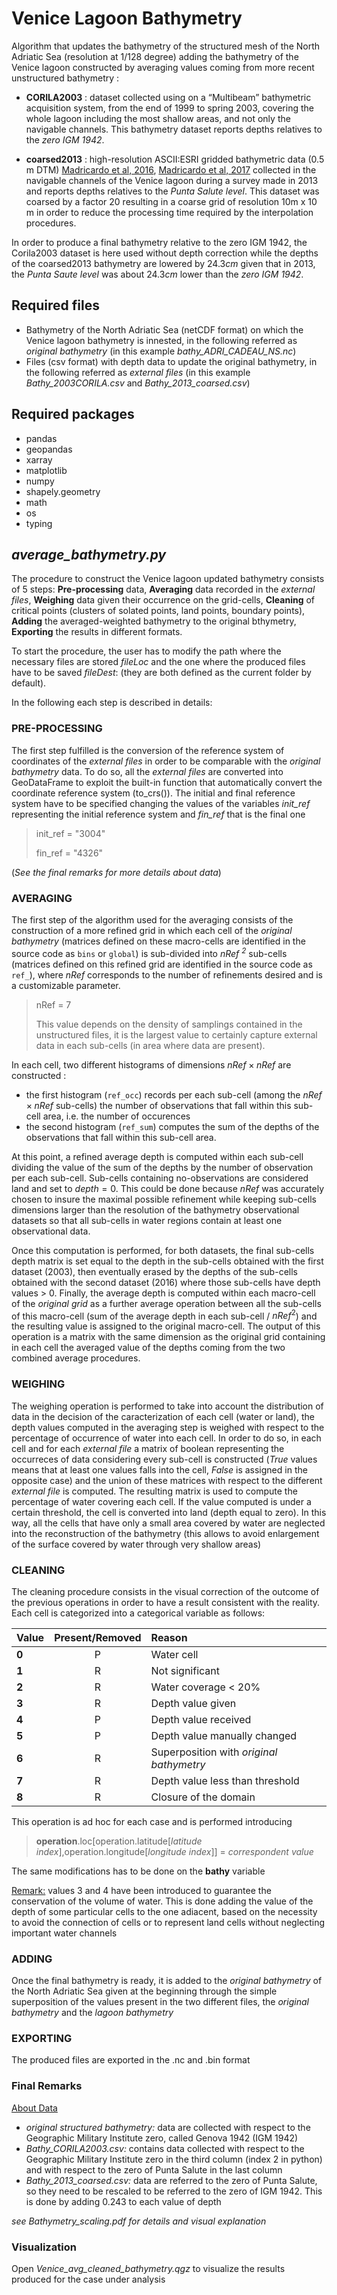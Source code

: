 # Venice Lagoon Bathymetry
Algorithm that updates the bathymetry of the structured mesh of the North Adriatic Sea (resolution at 1/128 degree) adding the bathymetry of the Venice lagoon constructed by averaging values coming from more recent unstructured bathymetry :

- **CORILA2003** : dataset collected using on a “Multibeam” bathymetric acquisition system, from the end of 1999 to spring 2003, covering the whole lagoon including the most shallow areas, and not only the navigable channels. This bathymetry dataset reports depths relatives to the *zero IGM 1942*.

- **coarsed2013** : high-resolution ASCII:ESRI gridded bathymetric data (0.5 m DTM) [Madricardo et al, 2016](http://dx.doi.org/10.1594/IEDA/323605), [Madricardo et al, 2017](https://doi.org/10.1038/sdata.2017.121) collected in the navigable channels of the Venice lagoon during a survey made in 2013 and reports depths relatives to the *Punta Salute level*. This dataset was coarsed by a factor 20 resulting in a coarse grid of resolution 10m x 10 m in order to reduce the processing time required by the interpolation procedures.  

In order to produce a final bathymetry relative to the zero IGM 1942, the Corila2003 dataset is here used without depth correction while the depths of the coarsed2013 bathymetry are lowered by $24.3cm$ given that in 2013, the *Punta Saute level* was about $24.3cm$ lower than the *zero IGM 1942*.

## Required files
 - Bathymetry of the North Adriatic Sea (netCDF format) on which the Venice lagoon bathymetry is innested, in the following referred as _original bathymetry_ (in this example _bathy_ADRI_CADEAU_NS.nc_)
 - Files (csv format) with depth data to update the original bathymetry, in the following referred as _external files_ (in this example _Bathy_2003CORILA.csv_ and _Bathy_2013_coarsed.csv_)

## Required packages

- pandas
- geopandas
- xarray 
- matplotlib
- numpy 
- shapely.geometry
- math
- os
- typing

## _average_bathymetry.py_
The procedure to construct the Venice lagoon updated bathymetry consists of 5 steps: __Pre-processing__ data, __Averaging__ data recorded in the _external files_, __Weighing__ data given their occurrence on the grid-cells, __Cleaning__ of critical points (clusters of solated points, land points, boundary points), __Adding__ the averaged-weighted bathymetry to the original bthymetry, __Exporting__ the results in different formats.

To start the procedure, the user has to modify the path where the necessary files are stored _fileLoc_ and the one where the produced files have to be saved _fileDest_: (they are both defined as the current folder by default).

In the following each step is described in details:

### PRE-PROCESSING 
The first step fulfilled is the conversion of the reference system of coordinates of the _external files_ in order to be comparable with the _original bathymetry_ data. To do so, all the _external files_ are converted into GeoDataFrame to exploit the built-in function that automatically convert the coordinate reference system (to_crs()). The initial and final reference system have to be specified changing the values of the variables _init_ref_ representing the initial reference system and _fin_ref_ that is the final one

>init_ref = "3004"
>
>fin_ref = "4326"

(_See the final remarks for more details about data_)

### AVERAGING
The first step of the algorithm used for the averaging consists of the construction of a more refined grid in which each cell of the _original bathymetry_ (matrices defined on these macro-cells are identified in the source code as `bins` or `global`) is sub-divided into _nRef <sup>2</sup>_ sub-cells  (matrices defined on this refined grid are identified in the source code as `ref_`), where _nRef_ corresponds to the number of refinements desired and is a customizable parameter.

> nRef = 7 
> 
> This value depends on the density of samplings contained in the unstructured files, it is the largest value to certainly capture external data in each sub-cells (in area where data are present).

In each cell, two different histograms of dimensions $nRef \times nRef$ are constructed :
- the first histogram (`ref_occ`) records per each sub-cell (among the $nRef \times nRef$ sub-cells) the number of observations that fall within this sub-cell area, i.e. the number of occurences
- the second histogram (`ref_sum`) computes the sum of the depths of the observations that fall within this sub-cell area. 

At this point, a refined average depth is computed within each sub-cell dividing the value of the sum of the depths by the number of observation per each sub-cell. Sub-cells containing no-observations are considered land and set to $depth=0$. This could be done because $nRef$ was accurately chosen to insure the maximal possible refinement while keeping sub-cells dimensions larger than the resolution of the bathymetry observational datasets so that all sub-cells in water regions contain at least one observational data.

Once this computation is performed, for both datasets, the final sub-cells depth matrix is set equal to the depth in the sub-cells obtained with the first dataset (2003), then eventually erased by the depths of the sub-cells obtained with the second dataset (2016) where those sub-cells have depth values > 0. 
Finally, the average depth is computed within each macro-cell of the _original grid_ as a further average operation between all the sub-cells of this macro-cell (sum of the average depth in each sub-cell / $nRef ^2$) and the resulting value is assigned to the original macro-cell. The output of this operation is a matrix with the same dimension as the original grid containing in each cell the averaged value of the depths coming from the two combined average procedures.

### WEIGHING 
The weighing operation is performed to take into account the distribution of data in the decision of the caracterization of each cell (water or land), the depth values computed in the averaging step is weighed with respect to the percentage of occurrence of water into each cell. In order to do so, in each cell and for each _external file_ a matrix of boolean representing the occurreces of data considering every sub-cell is constructed (_True_ values means that at least one values falls into the cell, _False_ is assigned in the opposite case) and the union of these matrices with respect to the different _external file_ is computed. The resulting matrix is used to compute the percentage of water covering each cell. If the value computed is under a certain threshold, the cell is converted into land (depth equal to zero). In this way, all the cells that have only a small area covered by water are neglected into the reconstruction of the bathymetry (this allows to avoid enlargement of the surface covered by water through very shallow areas)

### CLEANING
The cleaning procedure consists in the visual correction of the outcome of the previous operations in order to have a result consistent with the reality.
Each cell is categorized into a categorical variable as follows:

| Value     |Present/Removed | Reason  |
| :---      |       :----:       |    :----    |
| **0**     | P       | Water cell |
| **1**     | R       | Not significant |
| **2**     | R       | Water coverage < 20% |
| **3**     | R       | Depth value given     |
| **4**     | P       | Depth value received   |
| **5**     | P       | Depth value manually changed      |
| **6**     | R       | Superposition with _original bathymetry_   |
| **7**     | R       | Depth value less than threshold      |
| **8**     | R       | Closure of the domain     |


This operation is ad hoc for each case and is performed introducing 
>__operation__.loc[operation.latitude[_latitude index_],operation.longitude[_longitude index_]] = _correspondent value_

The same modifications has to be done on the __bathy__ variable

<ins>Remark:</ins> values 3 and 4 have been introduced to guarantee the conservation of the volume of water. This is done adding the value of the depth of some particular cells to the one adiacent, based on the necessity to avoid the connection of cells or to represent land cells without neglecting important water channels

### ADDING
Once the final bathymetry is ready, it is added to the _original bathymetry_ of the North Adriatic Sea given at the beginning through the simple superposition of the values present in the two different files, the _original bathymetry_ and the _lagoon bathymetry_

### EXPORTING
The produced files are exported in the .nc and .bin format

### Final Remarks
<ins>About Data</ins>

- _original structured bathymetry:_ data are collected with respect to the Geographic Military Institute zero, called Genova 1942 (IGM 1942)
- _Bathy_CORILA2003.csv:_ contains data collected with respect to the Geographic Military Institute zero in the third column (index 2 in python) and with respect to the zero of Punta Salute in the last column
- _Bathy_2013_coarsed.csv:_ data are referred to the zero of Punta Salute, so they need to be rescaled to be referred to the zero of IGM 1942. This is done by adding 0.243 to each value of depth 

_see Bathymetry_scaling.pdf for details and visual explanation_

### Visualization
Open _Venice_avg_cleaned_bathymetry.qgz_ to visualize the results produced for the case under analysis

